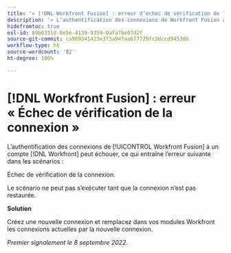 ```yaml
---
title: '« [!DNL Workfront Fusion] : erreur d’échec de vérification de la connexion. »'
description: '« L’authentification des connexions de Workfront Fusion à un compte Workfront peut échouer, ce qui entraîne l’erreur suivante dans les scénarios : échec de vérification de la connexion. »'
hidefromtoc: true
exl-id: 89b6331d-8e5e-4139-9359-0afa7be07d2f
source-git-commit: ca969341423e373a94faa677729fc2dccd9453d6
workflow-type: ht
source-wordcount: '82'
ht-degree: 100%

---
```


# [!DNL Workfront Fusion] : erreur « Échec de vérification de la connexion »

<!--This article is live by request for the workaround-->

L’authentification des connexions de [!UICONTROL Workfront Fusion] à un compte [!DNL Workfront] peut échouer, ce qui entraîne l’erreur suivante dans les scénarios :

Échec de vérification de la connexion.

Le scénario ne peut pas s’exécuter tant que la connexion n’est pas restaurée.

**Solution**

Créez une nouvelle connexion et remplacez dans vos modules Workfront les connexions actuelles par la nouvelle connexion.

_Premier signalement le 8 septembre 2022._
